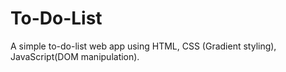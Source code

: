# To-Do-List
A simple to-do-list web app using HTML, CSS (Gradient styling), JavaScript(DOM manipulation).
